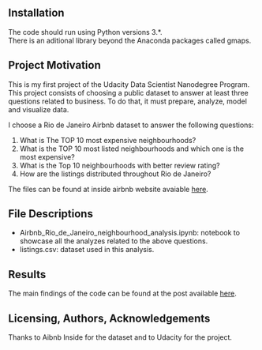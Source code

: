 ## Installation

The code should run using Python versions 3.*.  
There is an aditional library beyond the Anaconda packages called gmaps.

## Project Motivation

This is my first project of the Udacity Data Scientist Nanodegree Program.  
This project consists of choosing a public dataset to answer at least three questions related to business. To do that, it must prepare, analyze, model and visualize data.

I choose a Rio de Janeiro Airbnb dataset to answer the following questions:
1.	What is The TOP 10 most expensive neighbourhoods?
2.	What is the TOP 10 most listed neighbourhoods and which one is the most expensive?
3.	What is the Top 10 neighbourhoods with better review rating?
4.	How are the listings distributed throughout Rio de Janeiro?

The files can be found at inside airbnb website avaiable [here](http://insideairbnb.com/get-the-data.html). 

## File Descriptions

* Airbnb_Rio_de_Janeiro_neighbourhood_analysis.ipynb: notebook to showcase all the analyzes related to the above questions.
* listings.csv: dataset used in this analysis.

## Results
The main findings of the code can be found at the post available [here](https://matheusbusch.medium.com/rio-de-janeiros-neighbourhoods-analysis-83e903065701).

## Licensing, Authors, Acknowledgements
Thanks to Aibnb Inside for the dataset and to Udacity for the project.

